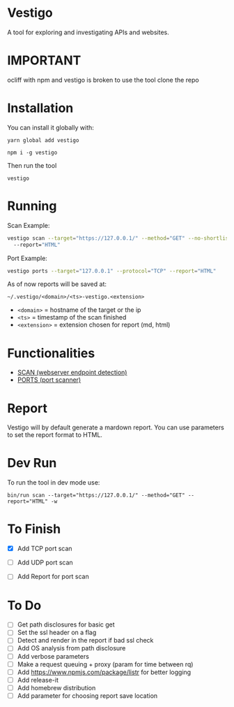 # Vestigo
 
 A tool for exploring and investigating APIs and websites.

 # IMPORTANT

 ocliff with npm and vestigo is broken to use the tool clone the repo

# Installation

You can install it globally with:

```
yarn global add vestigo
```

```
npm i -g vestigo
```

Then run the tool

```
vestigo
```

# Running

Scan Example:

```bash
vestigo scan --target="https://127.0.0.1/" --method="GET" --no-shortlist 
  --report="HTML"
```

Port Example:

```bash
vestigo ports --target="127.0.0.1" --protocol="TCP" --report="HTML"
```

As of now reports will be saved at:

```
~/.vestigo/<domain>/<ts>-vestigo.<extension>
```

- `<domain>` = hostname of the target or the ip
- `<ts>` = timestamp of the scan finished
- `<extension>` = extension chosen for report (md, html)


# Functionalities

- [SCAN (webserver endpoint detection)](doc/SCAN.md)
- [PORTS (port scanner)](doc/PORTS.md)

# Report

Vestigo will by default generate a mardown report. You can use parameters to set the report format to HTML.


# Dev Run

To run the tool in dev mode use:

```
bin/run scan --target="https://127.0.0.1/" --method="GET" --report="HTML" -w
```

# To Finish

- [X] Add TCP port scan
- [ ] Add UDP port scan
- [ ] Add Report for port scan


# To Do

- [ ] Get path disclosures for basic get
- [ ] Set the ssl header on a flag
- [ ] Detect and render in the report if bad ssl check
- [ ] Add OS analysis from path disclosure
- [ ] Add verbose parameters
- [ ] Make a request queuing + proxy (param for time between rq)
- [ ] Add https://www.npmjs.com/package/listr for better logging
- [ ] Add release-it
- [ ] Add homebrew distribution
- [ ] Add parameter for choosing report save location
